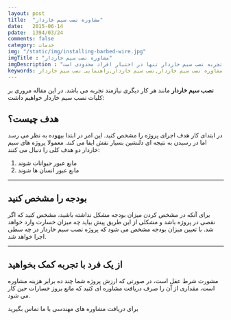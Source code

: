 ```yaml
---
layout: post
title:  "مشاوره نصب سیم خاردار"
date:   2015-06-14
pdate:	1394/03/24
comments: false
category: خدمات
img: "/static/img/installing-barbed-wire.jpg"
imgTitle : "مشاوره نصب سیم خاردار"
imgDescription : "پروژه های سیم خاردار تنها در نقاط خاصی اجرا شده و تجربه نصب سیم خاردار تنها در اختیار افراد محدودی است."
keywords: مشاوره نصب سیم خاردار,نصب سیم خاردار,راهنمایی نصب سیم خاردار
---
```


**نصب سیم خاردار** مانند هر کار دیگری نیازمند تجربه می باشد. در این مقاله مروری بر کلیات نصب سیم خاردار خواهیم داشت:

## هدف چیست؟ ##
در ابتدای کار هدف اجرای پروژه را مشخص کنید. این امر در ابتدا بیهوده به نظر می رسد اما در رسیدن به نتیجه ای دلنشین بسیار نقش ایفا می کند. معمولا پروژه های سیم خاردار دو هدف کلی را دنبال می کنند:


1. مانع عبور حیوانات شوند
2. مانع عبور انسان ها شوند


----------

## بودجه را مشخص کنید ##
برای آنکه در مشخص کردن میزان بودجه مشکل نداشته باشید، مشخص کنید که اگر نقصی در پروژه باشد و مشکلی از این طریق پیش بیاید چه میزان خسارت وارد خواهد شد. با تعیین میزان بودجه مشخص می شود که پروژه نصب سیم خاردار در چه سطی اجرا خواهد شد.


----------

## از یک فرد با تجربه کمک بخواهید ##
مشورت شرط عقل است، در صورتی که ارزش پروژه شما چند ده برابر هزینه مشاوره است، مقداری از آن را صرف دریافت مشاوره ای کنید که مانع بروز خسارات حین کار می شود.

برای دریافت مشاوره های مهندسی با ما تماس بگیرید